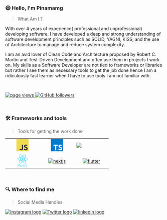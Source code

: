 ### 😄 Hello, I'm Pinamamg
> What Am I ? 

<p> 

With over 4 years of experience( professional and unprofessional)  developing software, I have developed a deep and strong understanding of software development principles such as SOLID, YAGNI, KISS, and the use of Architecture to manage and reduce system complexity.

I am an avid lover of Clean Code and Architecture proposed by Robert C. Martin and Test-Driven Development and often use them in projects I work on.
My skills as a Software Developer are not tied to frameworks or libraries but rather I see them as necessary tools to get the job done hence I am a ridiculously fast learner when I have to use tools I am not familiar with. 

</p>

<br>

<p align="left">
  <a href="https://github.com/Gyekye/Gyekye">
    <img src="https://komarev.com/ghpvc/?username=Gyekye" alt="page views" />
  </a>
  <a href="https://github.com/Gyekye?tab=followers">
    <img alt="GitHub followers" src="https://img.shields.io/github/followers/Gyekye?color=green&logo=github">
  </a>
</p>

<br>

### 🛠 Frameworks and tools
> Tools for getting the work done

<table>
  <tr>
    <td align="center" width="96">
      <a href="https://developer.mozilla.org/en-US/docs/Web/JavaScript" target="_blank" rel="noreferrer"> 
        <img src="https://raw.githubusercontent.com/devicons/devicon/master/icons/javascript/javascript-original.svg" alt="javascript" width="40"                      height="40"/> 
      </a>
    </td>
    <td align="center" width="96">
      <a href="https://www.typescriptlang.org/docs/handbook/typescript-in-5-minutes.html">
         <img src="https://raw.githubusercontent.com/devicons/devicon/master/icons/typescript/typescript-original.svg" alt="typescript" width="40"                      height="40"/> 
      </a>
    </td>
    <td>
        <img src="https://cdn.jsdelivr.net/gh/devicons/devicon/icons/dart/dart-original.svg" />
    </td>
  </tr>
  <tr>
    <td align="center" width="96">
       <a href="https://reactjs.org/" target="_blank" rel="noreferrer"> 
         <img src="https://raw.githubusercontent.com/devicons/devicon/master/icons/react/react-original-wordmark.svg" alt="react" width="40"                     height="40"/>      
      </a> 
    </td>
    <td align="center" width="96">
      <a href="https://nextjs.org/" target="_blank" rel="noreferrer">
        <img src="https://cdn.worldvectorlogo.com/logos/nextjs-2.svg" alt="nextjs" width="40" height="40"/>
      </a> 
    </td>
    <td align="center" width="96">
      <a href="https://flutter.dev" target="_blank" rel="noreferrer"> 
        <img src="https://www.vectorlogo.zone/logos/flutterio/flutterio-icon.svg" alt="flutter" width="40" height="40"/>
      </a> 
    </td>
  </tr>
</table>

<br>

### 🔍 Where to find me
> Social Media Handles

[<img src="https://img.shields.io/badge/Instagram-282C34?logo=instagram&logoColor=0077B5" alt="Instagram logo" title="Instagram" height="25" />](https://www.instagram.com/pina_men/)
[<img src="https://img.shields.io/badge/Twitter-282C34?logo=twitter&logoColor=0077B5" alt="Twitter logo" title="twitter" height="25" />](https://www.twitter.com/Gyepina/)
[<img src="https://img.shields.io/badge/LinkedIn-282C34?logo=linkedin&logoColor=0077B5" alt="linkedin logo" title="linkedin" height="25" />](https://www.linkedin.com/in/richmond-gyekye-714028203)
